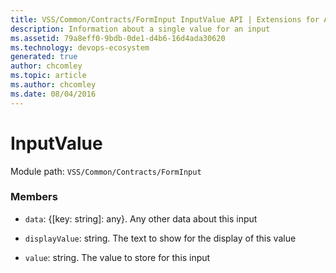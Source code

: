 ```yaml
---
title: VSS/Common/Contracts/FormInput InputValue API | Extensions for Azure DevOps Services
description: Information about a single value for an input
ms.assetid: 79a8eff0-9bdb-0de1-d4b6-16d4ada30620
ms.technology: devops-ecosystem
generated: true
author: chcomley
ms.topic: article
ms.author: chcomley
ms.date: 08/04/2016
---
```


# InputValue

Module path: `VSS/Common/Contracts/FormInput`

### Members

* `data`: {[key: string]: any}. Any other data about this input

* `displayValue`: string. The text to show for the display of this value

* `value`: string. The value to store for this input
